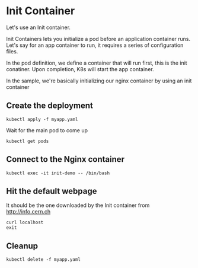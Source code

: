 # Init Container

Let's use an Init container.

Init Containers lets you initialize a pod before an application container runs.
Let's say for an app container to run, it requires a series of configuration files.

In the pod definition, we define a container that will run first, this is the init conatiner.
Upon completion, K8s will start the app container.

In the sample, we're basically initializing our nginx container by using an init container
## Create the deployment

    kubectl apply -f myapp.yaml

Wait for the main pod to come up

    kubectl get pods

## Connect to the Nginx container

    kubectl exec -it init-demo -- /bin/bash

## Hit the default webpage

It should be the one downloaded by the Init container from http://info.cern.ch

    curl localhost
    exit

## Cleanup

    kubectl delete -f myapp.yaml